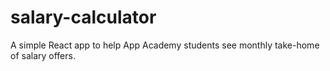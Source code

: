 # salary-calculator

A simple React app to help App Academy students see monthly take-home of salary offers.
